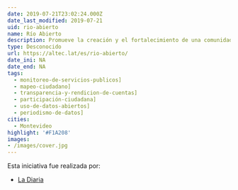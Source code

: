 ```yaml
---
date: 2019-07-21T23:02:24.000Z
date_last_modified: 2019-07-21
uid: rio-abierto
name: Río Abierto
description: Promueve la creación y el fortalecimiento de una comunidad de aprendizaje sobre el impacto de la actividad humana en el ciclo del agua que se sustentara en acciones de sensibilización, educación y participación ciudadana en diálogo con la academia y el gobierno.
type: Desconocido
url: https://altec.lat/es/rio-abierto/
date_ini: NA
date_end: NA
tags:
  - monitoreo-de-servicios-publicos]
  - mapeo-ciudadano]
  - transparencia-y-rendicion-de-cuentas]
  - participación-ciudadana]
  - uso-de-datos-abiertos]
  - periodismo-de-datos]
cities: 
  - Montevideo
highlight: '#F1A208'
images:
- /images/cover.jpg
---
```


Esta iniciativa fue realizada por:

- [La Diaria](/i/la-diaria.html)

